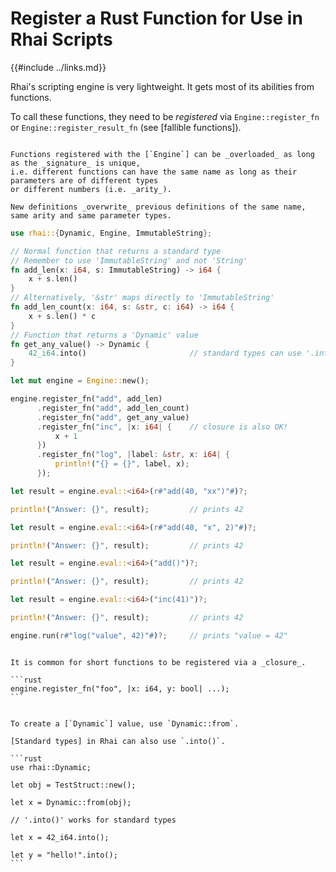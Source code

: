 Register a Rust Function for Use in Rhai Scripts
===============================================

{{#include ../links.md}}

Rhai's scripting engine is very lightweight.  It gets most of its abilities from functions.

To call these functions, they need to be _registered_ via `Engine::register_fn` or
`Engine::register_result_fn` (see [fallible functions]).

```admonish tip.small "Tip: Function overloading"

Functions registered with the [`Engine`] can be _overloaded_ as long as the _signature_ is unique,
i.e. different functions can have the same name as long as their parameters are of different types
or different numbers (i.e. _arity_).

New definitions _overwrite_ previous definitions of the same name, same arity and same parameter types.
```

```rust
use rhai::{Dynamic, Engine, ImmutableString};

// Normal function that returns a standard type
// Remember to use 'ImmutableString' and not 'String'
fn add_len(x: i64, s: ImmutableString) -> i64 {
    x + s.len()
}
// Alternatively, '&str' maps directly to 'ImmutableString'
fn add_len_count(x: i64, s: &str, c: i64) -> i64 {
    x + s.len() * c
}
// Function that returns a 'Dynamic' value
fn get_any_value() -> Dynamic {
    42_i64.into()                       // standard types can use '.into()'
}

let mut engine = Engine::new();

engine.register_fn("add", add_len)
      .register_fn("add", add_len_count)
      .register_fn("add", get_any_value)
      .register_fn("inc", |x: i64| {    // closure is also OK!
          x + 1
      })
      .register_fn("log", |label: &str, x: i64| {
          println!("{} = {}", label, x);
      });

let result = engine.eval::<i64>(r#"add(40, "xx")"#)?;

println!("Answer: {}", result);         // prints 42

let result = engine.eval::<i64>(r#"add(40, "x", 2)"#)?;

println!("Answer: {}", result);         // prints 42

let result = engine.eval::<i64>("add()")?;

println!("Answer: {}", result);         // prints 42

let result = engine.eval::<i64>("inc(41)")?;

println!("Answer: {}", result);         // prints 42

engine.run(r#"log("value", 42)"#)?;     // prints "value = 42"
```

~~~admonish tip.small "Tip: Use closures"

It is common for short functions to be registered via a _closure_.

```rust
engine.register_fn("foo", |x: i64, y: bool| ...);
```
~~~

~~~admonish tip.small "Tip: Create a `Dynamic`"

To create a [`Dynamic`] value, use `Dynamic::from`.

[Standard types] in Rhai can also use `.into()`.

```rust
use rhai::Dynamic;

let obj = TestStruct::new();

let x = Dynamic::from(obj);

// '.into()' works for standard types

let x = 42_i64.into();

let y = "hello!".into();
```
~~~
